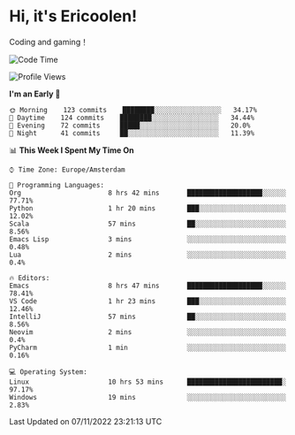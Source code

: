 # Hi, it's Ericoolen!
Coding and gaming！

<!--START_SECTION:waka-->
![Code Time](http://img.shields.io/badge/Code%20Time-514%20hrs%2028%20mins-blue)

![Profile Views](http://img.shields.io/badge/Profile%20Views-5-blue)

**I'm an Early 🐤** 

```text
🌞 Morning    123 commits    ████████░░░░░░░░░░░░░░░░░   34.17% 
🌆 Daytime    124 commits    ████████░░░░░░░░░░░░░░░░░   34.44% 
🌃 Evening    72 commits     █████░░░░░░░░░░░░░░░░░░░░   20.0% 
🌙 Night      41 commits     ██░░░░░░░░░░░░░░░░░░░░░░░   11.39%

```


📊 **This Week I Spent My Time On** 

```text
⌚︎ Time Zone: Europe/Amsterdam

💬 Programming Languages: 
Org                      8 hrs 42 mins       ███████████████████░░░░░░   77.71% 
Python                   1 hr 20 mins        ███░░░░░░░░░░░░░░░░░░░░░░   12.02% 
Scala                    57 mins             ██░░░░░░░░░░░░░░░░░░░░░░░   8.56% 
Emacs Lisp               3 mins              ░░░░░░░░░░░░░░░░░░░░░░░░░   0.48% 
Lua                      2 mins              ░░░░░░░░░░░░░░░░░░░░░░░░░   0.4%

🔥 Editors: 
Emacs                    8 hrs 47 mins       ███████████████████░░░░░░   78.41% 
VS Code                  1 hr 23 mins        ███░░░░░░░░░░░░░░░░░░░░░░   12.46% 
IntelliJ                 57 mins             ██░░░░░░░░░░░░░░░░░░░░░░░   8.56% 
Neovim                   2 mins              ░░░░░░░░░░░░░░░░░░░░░░░░░   0.4% 
PyCharm                  1 min               ░░░░░░░░░░░░░░░░░░░░░░░░░   0.16%

💻 Operating System: 
Linux                    10 hrs 53 mins      ████████████████████████░   97.17% 
Windows                  19 mins             ░░░░░░░░░░░░░░░░░░░░░░░░░   2.83%

```


 Last Updated on 07/11/2022 23:21:13 UTC
<!--END_SECTION:waka-->

